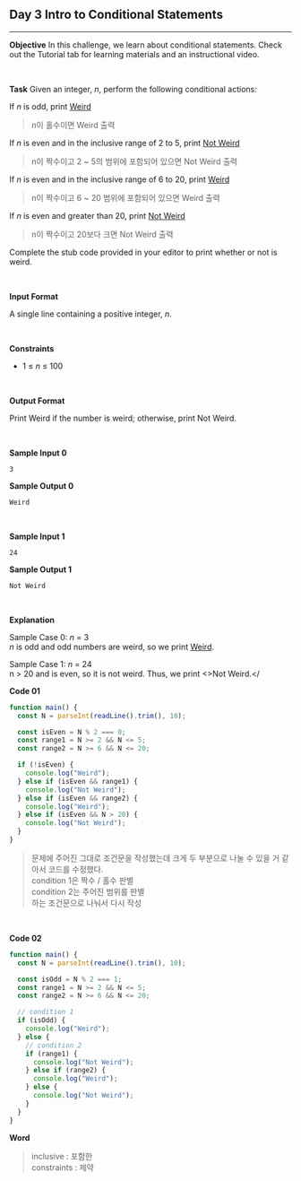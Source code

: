 ## Day 3 Intro to Conditional Statements

---

**Objective**
In this challenge, we learn about conditional statements. Check out the Tutorial tab for learning materials and an instructional video.

<br />

**Task**
Given an integer, _n_, perform the following conditional actions:

If _n_ is odd, print <u>Weird</u>

> n이 홀수이면 Weird 출력

If _n_ is even and in the inclusive range of 2 to 5, print <u>Not Weird</u>

> n이 짝수이고 2 ~ 5의 범위에 포함되어 있으면 Not Weird 출력

If _n_ is even and in the inclusive range of 6 to 20, print <u>Weird</u>

> n이 짝수이고 6 ~ 20 범위에 포함되어 있으면 Weird 출력

If _n_ is even and greater than 20, print <u>Not Weird</u>

> n이 짝수이고 20보다 크면 Not Weird 출력

Complete the stub code provided in your editor to print whether or not is weird.

<br />

**Input Format**

A single line containing a positive integer, _n_.

<br />

**Constraints**

- 1 &#8804; _n_ &#8804; 100

<br />

**Output Format**

Print Weird if the number is weird; otherwise, print Not Weird.

<br />

**Sample Input 0**

```
3
```

**Sample Output 0**

```
Weird
```

<br />

**Sample Input 1**

```
24
```

**Sample Output 1**

```
Not Weird
```

<br />

**Explanation**

Sample Case 0: _n_ = 3  
_n_ is odd and odd numbers are weird, so we print <u>Weird</u>.

Sample Case 1: _n_ = 24  
n > 20 and is even, so it is not weird. Thus, we print <>Not Weird.</</u>

**Code 01**

```javascript
function main() {
  const N = parseInt(readLine().trim(), 10);

  const isEven = N % 2 === 0;
  const range1 = N >= 2 && N <= 5;
  const range2 = N >= 6 && N <= 20;

  if (!isEven) {
    console.log("Weird");
  } else if (isEven && range1) {
    console.log("Not Weird");
  } else if (isEven && range2) {
    console.log("Weird");
  } else if (isEven && N > 20) {
    console.log("Not Weird");
  }
}
```

> 문제에 주어진 그대로 조건문을 작성했는데 크게 두 부분으로 나눌 수 있을 거 같아서 코드를 수정했다.  
> condition 1은 짝수 / 홀수 판별  
> condition 2는 주어진 범위를 판별  
> 하는 조건문으로 나눠서 다시 작성

<br />

**Code 02**

```javascript
function main() {
  const N = parseInt(readLine().trim(), 10);

  const isOdd = N % 2 === 1;
  const range1 = N >= 2 && N <= 5;
  const range2 = N >= 6 && N <= 20;

  // condition 1
  if (isOdd) {
    console.log("Weird");
  } else {
    // condition 2
    if (range1) {
      console.log("Not Weird");
    } else if (range2) {
      console.log("Weird");
    } else {
      console.log("Not Weird");
    }
  }
}
```

**Word**

> inclusive : 포함한  
> constraints : 제약
